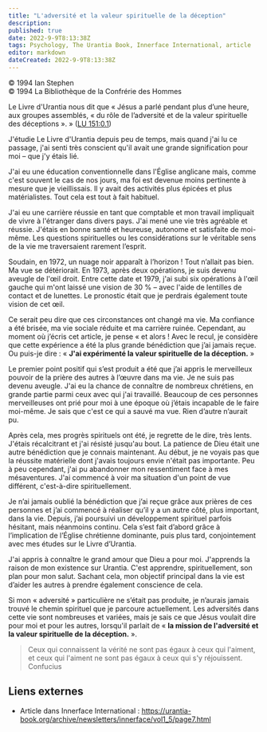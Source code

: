 ```yaml
---
title: "L'adversité et la valeur spirituelle de la déception"
description: 
published: true
date: 2022-9-9T8:13:38Z
tags: Psychology, The Urantia Book, Innerface International, article
editor: markdown
dateCreated: 2022-9-9T8:13:38Z
---
```


<p class="v-card v-sheet theme--light gray lighten-3 px-2">© 1994 Ian Stephen<br>© 1994 La Bibliothèque de la Confrérie des Hommes</p>


Le Livre d'Urantia nous dit que « Jésus a parlé pendant plus d’une heure, aux groupes assemblés, « du rôle de l’adversité et de la valeur spirituelle des déceptions ». » ([LU 151:0.1](/fr/The_Urantia_Book/151#p0_1))

J'étudie Le Livre d'Urantia depuis peu de temps, mais quand j'ai lu ce passage, j'ai senti très conscient qu'il avait une grande signification pour moi – que j'y étais lié.

J'ai eu une éducation conventionnelle dans l'Église anglicane mais, comme c'est souvent le cas de nos jours, ma foi est devenue moins pertinente à mesure que je vieillissais. Il y avait des activités plus épicées et plus matérialistes. Tout cela est tout à fait habituel.

J'ai eu une carrière réussie en tant que comptable et mon travail impliquait de vivre à l'étranger dans divers pays. J'ai mené une vie très agréable et réussie. J'étais en bonne santé et heureuse, autonome et satisfaite de moi-même. Les questions spirituelles ou les considérations sur le véritable sens de la vie me traversaient rarement l’esprit.

Soudain, en 1972, un nuage noir apparaît à l’horizon ! Tout n’allait pas bien. Ma vue se détériorait. En 1973, après deux opérations, je suis devenu aveugle de l'œil droit. Entre cette date et 1979, j'ai subi six opérations à l'œil gauche qui m'ont laissé une vision de 30 % – avec l'aide de lentilles de contact et de lunettes. Le pronostic était que je perdrais également toute vision de cet œil.

Ce serait peu dire que ces circonstances ont changé ma vie. Ma confiance a été brisée, ma vie sociale réduite et ma carrière ruinée. Cependant, au moment où j’écris cet article, je pense « et alors ! Avec le recul, je considère que cette expérience a été la plus grande bénédiction que j’ai jamais reçue. Ou puis-je dire : « __J'ai expérimenté la valeur spirituelle de la déception.__ »

Le premier point positif qui s’est produit a été que j’ai appris le merveilleux pouvoir de la prière des autres à l’œuvre dans ma vie. Je ne suis pas devenu aveugle. J'ai eu la chance de connaître de nombreux chrétiens, en grande partie parmi ceux avec qui j'ai travaillé. Beaucoup de ces personnes merveilleuses ont prié pour moi à une époque où j’étais incapable de le faire moi-même. Je sais que c'est ce qui a sauvé ma vue. Rien d’autre n’aurait pu.

Après cela, mes progrès spirituels ont été, je regrette de le dire, très lents. J'étais récalcitrant et j'ai résisté jusqu'au bout. La patience de Dieu était une autre bénédiction que je connais maintenant. Au début, je ne voyais pas que la réussite matérielle dont j'avais toujours envie n'était pas importante. Peu à peu cependant, j'ai pu abandonner mon ressentiment face à mes mésaventures. J'ai commencé à voir ma situation d'un point de vue différent, c'est-à-dire spirituellement.

Je n’ai jamais oublié la bénédiction que j’ai reçue grâce aux prières de ces personnes et j’ai commencé à réaliser qu’il y a un autre côté, plus important, dans la vie. Depuis, j’ai poursuivi un développement spirituel parfois hésitant, mais néanmoins continu. Cela s’est fait d’abord grâce à l’implication de l’Église chrétienne dominante, puis plus tard, conjointement avec mes études sur le Livre d’Urantia.

J'ai appris à connaître le grand amour que Dieu a pour moi. J'apprends la raison de mon existence sur Urantia. C'est apprendre, spirituellement, son plan pour mon salut. Sachant cela, mon objectif principal dans la vie est d’aider les autres à prendre également conscience de cela.

Si mon « adversité » particulière ne s’était pas produite, je n’aurais jamais trouvé le chemin spirituel que je parcoure actuellement. Les adversités dans cette vie sont nombreuses et variées, mais je sais ce que Jésus voulait dire pour moi et pour les autres, lorsqu'il parlait de « __la mission de l'adversité et la valeur spirituelle de la déception.__ ».

> Ceux qui connaissent la vérité ne sont pas égaux à ceux qui l'aiment, et ceux qui l'aiment ne sont pas égaux à ceux qui s'y réjouissent.
>     Confucius

## Liens externes

- Article dans Innerface International : https://urantia-book.org/archive/newsletters/innerface/vol1_5/page7.html




